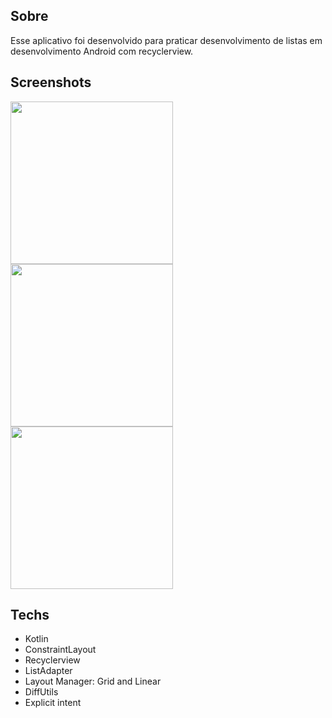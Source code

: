 ## Sobre
Esse aplicativo foi desenvolvido para praticar desenvolvimento de listas em desenvolvimento Android com recyclerview.

## Screenshots
<img src = "(https://github.com/user-attachments/assets/68c1a186-efb3-4606-8878-9bf218617bc7)" width="260"/>
<img src = "https://github.com/user-attachments/assets/7e2d9cb8-2432-4ca6-a85c-9e1a6b134c1f" width="260"/>
<img src = "https://github.com/user-attachments/assets/0de762e5-8911-4816-a1c1-e0bf2dc306cc" width="260"/>


## Techs
- Kotlin
- ConstraintLayout
- Recyclerview
- ListAdapter
- Layout Manager: Grid and Linear
- DiffUtils
- Explicit intent
